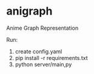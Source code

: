 # anigraph
Anime Graph Representation

Run:
1) create config.yaml
2) pip install -r requirements.txt
3) python server/main,py
